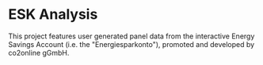 # ESK Analysis
This project features user generated panel data from the interactive Energy Savings Account (i.e. the "Energiesparkonto"), promoted and developed by co2online gGmbH.


